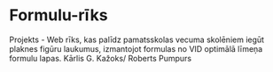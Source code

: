 # Formulu-rīks
Projekts - Web rīks, kas palīdz pamatsskolas vecuma skolēniem iegūt plaknes figūru laukumus, izmantojot formulas no VID optimālā līmeņa formulu lapas.
Kārlis G. Kažoks/
Roberts Pumpurs



